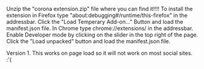 Unzip the "corona extension.zip" file where you can find it!!!!
To install the extension in Firefox type "about:debugging#/runtime/this-firefox" in the addressbar. Click the "Load Temperary Add-on..." Button and load the manifest.json file.
In Chrome type chrome://extensions/ in the addressbar. Enable Developer mode by clicking on the slider in the top right of the page. Click the "Load unpacked" button and load the manifest.json file.

Version 1.
This works on page load so it will not work on most social sites. :'(
